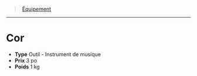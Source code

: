 ﻿---
!EquipmentItem
Type: Outil - Instrument de musique
Price: 3 po
Weight: 1 kg
Id: equipment_hd.md#cor
ParentLink: equipment_hd.md#Équipement
Name: Cor
ParentName: Équipement
NameLevel: 1
Attributes:
  Name: Cor
  Markdown: >+
    # <!--Name-->Cor<!--/Name-->


    - **Type** <!--Type-->Outil - Instrument de musique<!--/Type-->

    - **Prix** <!--Price-->3 po<!--/Price-->

    - **Poids** <!--Weight-->1 kg<!--/Weight-->

  Type: Outil - Instrument de musique
  Price: 3 po
  Weight: 1 kg
AttributesDictionary: >+
  Name: Cor

  Markdown: >+

    # <!--Name-->Cor<!--/Name-->





    - **Type** <!--Type-->Outil - Instrument de musique<!--/Type-->



    - **Prix** <!--Price-->3 po<!--/Price-->



    - **Poids** <!--Weight-->1 kg<!--/Weight-->



  Type: Outil - Instrument de musique

  Price: 3 po

  Weight: 1 kg

---
> [Équipement](hd_equipment.md)

---

# Cor

- **Type** Outil - Instrument de musique
- **Prix** 3 po
- **Poids** 1 kg


